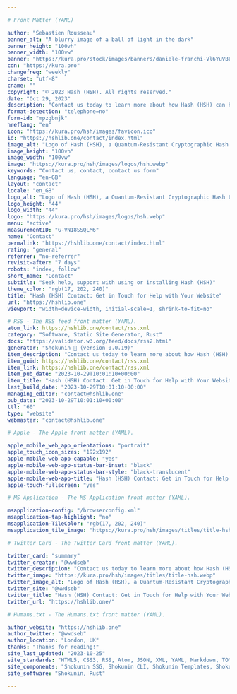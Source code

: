 ```yaml
---

# Front Matter (YAML)

author: "Sebastien Rousseau"
banner_alt: "A blurry image of a ball of light in the dark"
banner_height: "100vh"
banner_width: "100vw"
banner: "https://kura.pro/stock/images/banners/daniele-franchi-Vl6YuVBLEys.webp"
cdn: "https://kura.pro"
changefreq: "weekly"
charset: "utf-8"
cname: ""
copyright: "© 2023 Hash (HSH). All rights reserved."
date: "Oct 29, 2023"
description: "Contact us today to learn more about how Hash (HSH) can help you protects your passwords."
format-detection: "telephone=no"
form-id: "mpzgbnjk"
hreflang: "en"
icon: "https://kura.pro/hsh/images/favicon.ico"
id: "https://hshlib.one/contact/index.html"
image_alt: "Logo of Hash (HSH), a Quantum-Resistant Cryptographic Hash Library"
image_height: "100vh"
image_width: "100vw"
image: "https://kura.pro/hsh/images/logos/hsh.webp"
keywords: "Contact us, contact, contact us form"
language: "en-GB"
layout: "contact"
locale: "en_GB"
logo_alt: "Logo of Hash (HSH), a Quantum-Resistant Cryptographic Hash Library"
logo_height: "44"
logo_width: "44"
logo: "https://kura.pro/hsh/images/logos/hsh.webp"
menu: "active"
measurementID: "G-VN18SSQLM6"
name: "Contact"
permalink: "https://hshlib.one/contact/index.html"
rating: "general"
referrer: "no-referrer"
revisit-after: "7 days"
robots: "index, follow"
short_name: "Contact"
subtitle: "Seek help, support with using or installing Hash (HSH)"
theme_color: "rgb(17, 202, 240)"
title: "Hash (HSH) Contact: Get in Touch for Help with Your Website"
url: "https://hshlib.one"
viewport: "width=device-width, initial-scale=1, shrink-to-fit=no"

# RSS - The RSS feed front matter (YAML).
atom_link: https://hshlib.one/contact/rss.xml
category: "Software, Static Site Generator, Rust"
docs: "https://validator.w3.org/feed/docs/rss2.html"
generator: "Shokunin 🦀 (version 0.0.19)"
item_description: "Contact us today to learn more about how Hash (HSH) can help you protects your passwords."
item_guid: https://hshlib.one/contact/rss.xml
item_link: https://hshlib.one/contact/rss.xml
item_pub_date: "2023-10-29T10:01:10+00:00"
item_title: "Hash (HSH) Contact: Get in Touch for Help with Your Website"
last_build_date: "2023-10-29T10:01:10+00:00"
managing_editor: "contact@hshlib.one"
pub_date: "2023-10-29T10:01:10+00:00"
ttl: "60"
type: "website"
webmaster: "contact@hshlib.one"

# Apple - The Apple front matter (YAML).

apple_mobile_web_app_orientations: "portrait"
apple_touch_icon_sizes: "192x192"
apple-mobile-web-app-capable: "yes"
apple-mobile-web-app-status-bar-inset: "black"
apple-mobile-web-app-status-bar-style: "black-translucent"
apple-mobile-web-app-title: "Hash (HSH) Contact: Get in Touch for Help with Your Website"
apple-touch-fullscreen: "yes"

# MS Application - The MS Application front matter (YAML).

msapplication-config: "/browserconfig.xml"
msapplication-tap-highlight: "no"
msapplication-TileColor: "rgb(17, 202, 240)"
msapplication_tile_image: "https://kura.pro/hsh/images/titles/title-hsh.webp"

# Twitter Card - The Twitter Card front matter (YAML).

twitter_card: "summary"
twitter_creator: "@wwdseb"
twitter_description: "Contact us today to learn more about how Hash (HSH) can help you protects your passwords."
twitter_image: "https://kura.pro/hsh/images/titles/title-hsh.webp"
twitter_image_alt: "Logo of Hash (HSH), a Quantum-Resistant Cryptographic Hash Library"
twitter_site: "@wwdseb"
twitter_title: "Hash (HSH) Contact: Get in Touch for Help with Your Website"
twitter_url: "https://hshlib.one/"

# Humans.txt - The Humans.txt front matter (YAML).

author_website: "https://hshlib.one"
author_twitter: "@wwdseb"
author_location: "London, UK"
thanks: "Thanks for reading!"
site_last_updated: "2023-10-25"
site_standards: "HTML5, CSS3, RSS, Atom, JSON, XML, YAML, Markdown, TOML"
site_components: "Shokunin SSG, Shokunin CLI, Shokunin Templates, Shokunin Themes, Kaishi SSG, Kaishi CLI, Kaishi Templates, Kaishi Themes"
site_software: "Shokunin, Rust"

---
```

